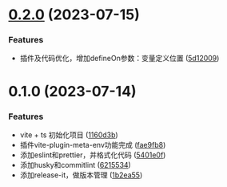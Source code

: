 

# [0.2.0](https://github.com/wei-design/vite-plugin-meta-env/compare/0.1.0...0.2.0) (2023-07-15)


### Features

* 插件及代码优化，增加defineOn参数：变量定义位置 ([5d12009](https://github.com/wei-design/vite-plugin-meta-env/commit/5d12009d068f779ce5c81d84fc2688a85b8c5a34))

# 0.1.0 (2023-07-14)


### Features

* vite + ts 初始化项目 ([1160d3b](https://github.com/wei-design/vite-plugin-meta-env/commit/1160d3b400a858f1a1c54c8f822dae8ff51786ed))
* 插件vite-plugin-meta-env功能完成 ([fae9fb8](https://github.com/wei-design/vite-plugin-meta-env/commit/fae9fb84a60b94db130e6f55f1764bd999dd541b))
* 添加eslint和prettier，并格式化代码 ([5401e0f](https://github.com/wei-design/vite-plugin-meta-env/commit/5401e0f93d3551a321f48061995e7d1bb3b96323))
* 添加husky和commitlint ([6215534](https://github.com/wei-design/vite-plugin-meta-env/commit/621553460bd4069df1123e574e3b6543ad65758f))
* 添加release-it，做版本管理 ([1b2ea55](https://github.com/wei-design/vite-plugin-meta-env/commit/1b2ea55762680e31c6cc01abc00e1569cb32457e))
